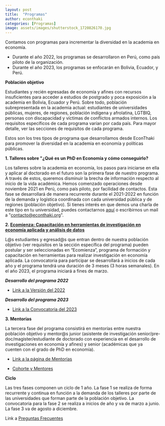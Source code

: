 ```yaml
---
layout: post
title:  "Programas"
author: econthaki
categories: [Programas]
image: assets/images/shutterstock_1720826170.jpg
---
```


Contamos con programas para incrementar la diversidad en la academia en economía.

- Durante el año 2022, los programas se desarrollaron en Perú, como país piloto de la organización. 
- Durante el año 2023, los programas se enfocarán en Bolivia, Ecuador, y Perú.


**Población objetivo**

Estudiantes y recién egresadas de economía y afines con recursos insuficientes para acceder a estudios de postgrado y poca exposición a la academia en Bolivia, Ecuador y Perú. Sobre todo, población subrepresentada en la academia actual: estudiantes de universidades públicas, mujeres, de regiones, población indígena y afrolatina, LGTBIQ, personas con discapacidad y víctimas de conflictos armados internos. Los requisitos específicos de cada programa varían por cada país. Para mayor detalle, ver las secciones de requisitos de cada programa.

Estos son los tres tipos de programa que desarrollamos desde EconThaki para promover la diversidad en la academia en economía y políticas públicas.


**1. Talleres sobre "¿Qué es un PhD en Economía y cómo conseguirlo?**

Los talleres sobre la academia en economía, los pasos para iniciarse en ella y aplicar al doctorado en el futuro son la primera fase de nuestro programa. A través de estos, queremos disminuir la brecha de información respecto al inicio de la vida académica. Hemos comenzado operaciones desde noviembre 2021 en Perú, como país piloto, por facilidad de contactos. Esta fase se desarrollará de manera recurrente durante el 2021-2022 en función de la demanda y logística coordinada con cada universidad pública y de regiones (población objetivo). Si tienes interés en que demos una charla de este tipo en tu universidad, puedes contactarnos [aquí][contacto-link] o escribirnos un mail a "contacto@econthaki.org".

[contacto-link]:   https://econthaki.github.io/contact.html

**2. [Ecomienza: Capacitación en herramientas de investigación en economía aplicada y análisis de datos](https://econthaki.github.io/programas/2021/01/12/ecomienza22.html)**

L@s estudiantes y egresad@s que entran dentro de nuestra población objetivo (ver requisitos en la sección específica del programa) pueden postular y ser seleccionadas en “Ecomienza”, programa de formación y capacitación en herramientas para realizar investigación en economía aplicada. La convocatoria para participar se desarrollará a inicios de cada año y el programa tendrá una duración de 3 meses (3 horas semanales). En el año 2023, el programa iniciará a fines de marzo.


***Desarrollo del programa 2022***

- [Link a la Versión del 2022](https://econthaki.github.io/programas/2021/01/12/ecomienza22.html)


***Desarrollo del programa 2023***

- [Link a la Convocatoria del 2023](https://econthaki.github.io/programas/2023/01/12/ecomienza23.html)

**3. Mentorías**

La tercera fase del programa consistirá en mentorías entre nuestra población objetivo y mentor@s junior (asistente de investigación senior/pre-doc/magister/estudiante de doctorado con experiencia en el desarrollo de investigaciones en economía y afines) y senior (académicas que ya cuenten con el grado de PhD en economía).

- [Link a la página de Mentorías](https://econthaki.github.io/programas/2022/01/07/mentorias22.html)

- [Cohorte y Mentores](https://econthaki.github.io/programas/2022/11/01/ecomentorias22-promo.html)


**Ciclo**

Las tres fases componen un ciclo de 1 año. La fase 1 se realiza de forma recurrente y continua en función a la demanda de los talleres por parte de las universidades que forman parte de la población objetivo. La convocatoria para la fase 2 se realiza a inicios de año y va de marzo a junio. La fase 3 va de agosto a diciembre.


Link a  [Preguntas Frecuentes][pregfreq-link]

[pregfreq-link]:   https://econthaki.github.io/recursos/2021/01/06/pregfreq.html

